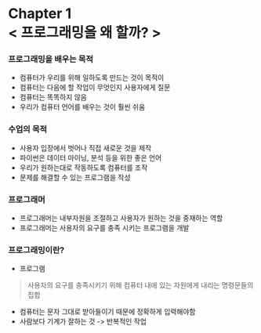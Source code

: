 Chapter 1<br/>
< 프로그래밍을 왜 할까? >
=====================


### 프로그래밍을 배우는 목적
- 컴퓨터가 우리를 위해 일하도록 만드는 것이 목적이
- 컴퓨터는 다음에 할 작업이 무엇인지 사용자에게 질문
- 컴퓨터는 똑똑하지 않음
- 우리가 컴퓨터 언어를 배우는 것이 훨씬 쉬움


### 수업의 목적
- 사용자 입장에서 벗어나 직접 새로운 것을 제작
- 파이썬은 데이터 마이닝, 분석 등을 위한 좋은 언어
- 우리가 원하는대로 작동하도록 컴퓨터를 조작
- 문제를 해결할 수 있는 프로그램을 작성


### 프로그래머
- 프로그래머는 내부자원을 조절하고 사용자가 원하는 것을 중재하는 역할
- 프로그래머는 사용자의 요구를 충족 시키는 프로그램을 개발


### 프로그래밍이란?
- 프로그램
> 사용자의 요구를 충족시키기 위해 컴퓨터 내에 있는 자원에게 내리는 명령문들의 집합

- 컴퓨터는 문자 그대로 받아들이기 때문에 정확하게 입력해야함<br/>
- 사람보다 기계가 잘하는 것 -> 반복적인 작업
